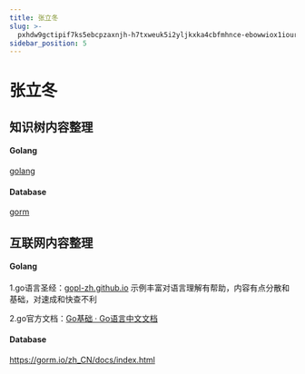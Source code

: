```yaml
---
title: 张立冬
slug: >-
  pxhdw9gctipif7ks5ebcpzaxnjh-h7txweuk5i2yljkxka4cbfmhnce-ebowwiox1iour6kcgixcadwenpe-ebowwi
sidebar_position: 5
---
```



# 张立冬

## 知识树内容整理

#### Golang

[golang](wikcnd75fqmMqLz7Ac62UKF5vQe) 

#### Database

[gorm](wikcnagXmi5PUWdScwlsxWtwhFc) 

## 互联网内容整理

#### Golang

1.go语言圣经：[gopl-zh.github.io](https://gopl-zh.github.io/) 示例丰富对语言理解有帮助，内容有点分散和基础，对速成和快查不利

2.go官方文档：[Go基础 · Go语言中文文档](https://www.topgoer.com/go%E5%9F%BA%E7%A1%80/)

#### Database

https://gorm.io/zh_CN/docs/index.html

